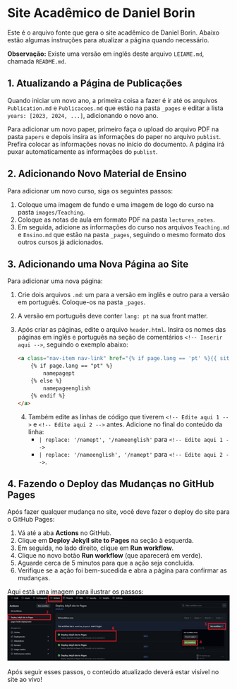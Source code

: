 # Site Acadêmico de Daniel Borin

Este é o arquivo fonte que gera o site acadêmico de Daniel Borin. Abaixo estão algumas instruções para atualizar a página quando necessário.

**Observação:** Existe uma versão em inglês deste arquivo `LEIAME.md`, chamada `README.md`.

## 1. Atualizando a Página de Publicações

Quando iniciar um novo ano, a primeira coisa a fazer é ir até os arquivos `Publication.md` e `Publicacoes.md` que estão na pasta `_pages` e editar a lista `years: [2023, 2024, ...]`, adicionando o novo ano.

Para adicionar um novo paper, primeiro faça o upload do arquivo PDF na pasta `papers` e depois insira as informações do paper no arquivo `publist`. Prefira colocar as informações novas no início do documento. A página irá puxar automaticamente as informações do `publist`.

## 2. Adicionando Novo Material de Ensino

Para adicionar um novo curso, siga os seguintes passos:
1. Coloque uma imagem de fundo e uma imagem de logo do curso na pasta `images/Teaching`.
2. Coloque as notas de aula em formato PDF na pasta `lectures_notes`.
3. Em seguida, adicione as informações do curso nos arquivos `Teaching.md` e `Ensino.md` que estão na pasta `_pages`, seguindo o mesmo formato dos outros cursos já adicionados.

## 3. Adicionando uma Nova Página ao Site

Para adicionar uma nova página:
1. Crie dois arquivos `.md`: um para a versão em inglês e outro para a versão em português. Coloque-os na pasta `_pages`.
2. A versão em português deve conter `lang: pt` na sua front matter.
3. Após criar as páginas, edite o arquivo `header.html`. Insira os nomes das páginas em inglês e português na seção de comentários `<!-- Inserir aqui -->`, seguindo o exemplo abaixo:
     ```html
     <a class="nav-item nav-link" href="{% if page.lang == 'pt' %}{{ site.url }}{{ site.baseurl }}/ensino{% else %}{{ site.url }}{{ site.baseurl }}/teaching{% endif %}">
         {% if page.lang == "pt" %}
             namepagept 
         {% else %}
             namepageenglish 
         {% endif %}
     </a>
     ```

   4. Também edite as linhas de código que tiverem `<!-- Edite aqui 1 -->` e `<!-- Edite aqui 2 -->` antes. Adicione no final do conteúdo da linha:
      - `| replace: '/namept', '/nameenglish'` para `<!-- Edite aqui 1 -->`
      - `| replace: '/nameenglish', '/namept'` para `<!-- Edite aqui 2 -->`.

## 4. Fazendo o Deploy das Mudanças no GitHub Pages

Após fazer qualquer mudança no site, você deve fazer o deploy do site para o GitHub Pages:

1. Vá até a aba **Actions** no GitHub.
2. Clique em **Deploy Jekyll site to Pages** na seção à esquerda.
3. Em seguida, no lado direito, clique em **Run workflow**.
4. Clique no novo botão **Run workflow** (que aparecerá em verde).
5. Aguarde cerca de 5 minutos para que a ação seja concluída.
6. Verifique se a ação foi bem-sucedida e abra a página para confirmar as mudanças.

Aqui está uma imagem para ilustrar os passos:
![Deploy Steps](images/tutorial_action_deploy.png)

Após seguir esses passos, o conteúdo atualizado deverá estar visível no site ao vivo!
